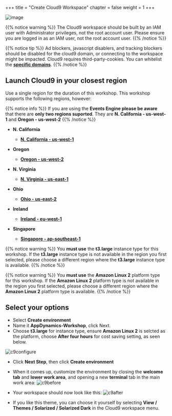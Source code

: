 +++
title = "Create Cloud9 Workspace"
chapter = false
weight = 1
+++

![image](/images/workshop_setup/ad_team_tech_lead.png)

{{% notice warning %}}
The Cloud9 workspace should be built by an IAM user with Administrator privileges,
not the root account user. Please ensure you are logged in as an IAM user, not the root
account user.
{{% /notice %}}

<!---
{{% notice info %}}
This workshop was designed to run in the **Oregon (us-west-2)** region. **Please don't
run in any other region.** Future versions of this workshop will expand region availability,
and this message will be removed.
{{% /notice %}}
-->

{{% notice tip %}}
Ad blockers, javascript disablers, and tracking blockers should be disabled for
the cloud9 domain, or connecting to the workspace might be impacted.
Cloud9 requires third-party-cookies. You can whitelist the <a href="https://docs.aws.amazon.com/cloud9/latest/user-guide/troubleshooting.html#troubleshooting-env-loading" target="_blank">**specific domains**</a>.
{{% /notice %}}


## Launch Cloud9 in your closest region

Use a single region for the duration of this workshop. This workshop supports the following regions, however:

{{% notice info %}}
If you are using the **Events Engine please be aware** that there are **only two regions suported**. They are **N. California - us-west-1** and **Oregon - us-west-2**
{{% /notice %}}

- **N. California** 
  - <a href="https://us-west-1.console.aws.amazon.com/cloud9/home?region=us-west-1" target="_blank">**N. California - us-west-1**</a> 
  
- **Oregon** 
  - <a href="https://us-west-2.console.aws.amazon.com/cloud9/home?region=us-west-2" target="_blank">**Oregon - us-west-2**</a>

- **N. Virginia** 
  - <a href="https://us-east-1.console.aws.amazon.com/cloud9/home?region=us-east-1" target="_blank">**N. Virginia - us-east-1**</a>

- **Ohio** 
  - <a href="https://us-east-2.console.aws.amazon.com/cloud9/home?region=us-east-2" target="_blank">**Ohio - us-east-2**</a>

- **Ireland** 
  - <a href="https://eu-west-1.console.aws.amazon.com/cloud9/home?region=eu-west-1" target="_blank">**Ireland - eu-west-1**</a>

- **Singapore** 
  - <a href="https://ap-southeast-1.console.aws.amazon.com/cloud9/home?region=ap-southeast-1" target="_blank">**Singapore - ap-southeast-1**</a>


{{% notice warning %}}
You **must use** the **t3.large** instance type for this workshop.  If the **t3.large** instance type is not available in the region you first selected, please choose a different region where the **t3.large** instance type is available.
{{% /notice %}}

{{% notice warning %}}
You **must use** the **Amazon Linux 2** platform type for this workshop.  If the **Amazon Linux 2** platform type is not available in the region you first selected, please choose a different region where the **Amazon Linux 2** platform type is available.
{{% /notice %}}

## Select your options

- Select **Create environment**
- Name it **AppDynamics-Workshop**, click Next.
- Choose **t3.large** for instance type, ensure **Amazon Linux 2** is selcted as the platform, choose **After four hours** for cost saving setting, as seen below.


![c9configure](/images/workshop_setup/c9_configure_01.png)

- Click **Next Step**, then click **Create environment**
  
- When it comes up, customize the environment by closing the **welcome tab**
and **lower work area**, and opening a new **terminal** tab in the main work area:
![c9before](/images/workshop_setup/c9_before.png)

- Your workspace should now look like this:
![c9after](/images/workshop_setup/c9_after.png)

- If you like this theme, you can choose it yourself by selecting **View / Themes / Solarized / Solarized Dark**
in the Cloud9 workspace menu.